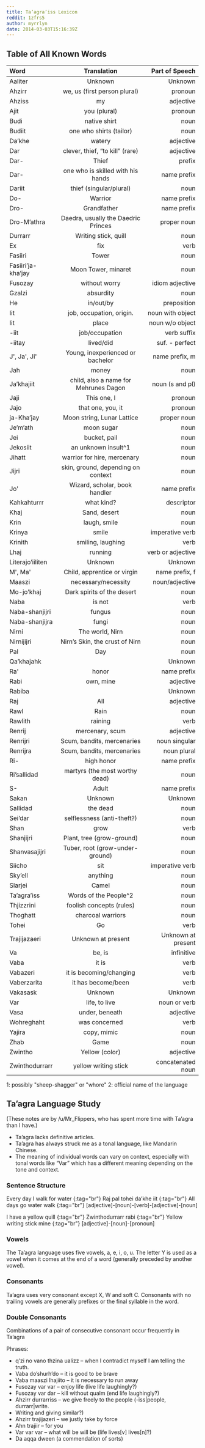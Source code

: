 ```yaml
---
title: Ta’agra’iss Lexicon
reddit: 1zfrs5
author: myrrlyn
date: 2014-03-03T15:16:39Z
---
```


## Table of All Known Words

|Word               |Translation                            |Part of Speech     |
|:------------------|:-------------------------------------:|------------------:|
|Aaliter            |Unknown                                |Unknown            |
|Ahzirr             |we, us (first person plural)           |pronoun            |
|Ahziss             |my                                     |adjective          |
|Ajit               |you (plural)                           |pronoun            |
|Budi               |native shirt                           |noun               |
|Budiit             |one who shirts (tailor)                |noun               |
|Da’khe             |watery                                 |adjective          |
|Dar                |clever, thief, “to kill” (rare)        |adjective          |
|Dar-               |Thief                                  |prefix             |
|Dar-               |one who is skilled with his hands      |name prefix        |
|Dariit             |thief (singular/plural)                |noun               |
|Do-                |Warrior                                |name prefix        |
|Dro-               |Grandfather                            |name prefix        |
|Dro-M’athra        |Daedra, usually the Daedric Princes    |proper noun        |
|Durrarr            |Writing stick, quill                   |noun               |
|Ex                 |fix                                    |verb               |
|Fasiiri            |Tower                                  |noun               |
|Fasiiri’ja-kha’jay |Moon Tower, minaret                    |noun               |
|Fusozay            |without worry                          |idiom adjective    |
|Gzalzi             |absurdity                              |noun               |
|He                 |in/out/by                              |preposition        |
|Iit                |job, occupation, origin.               |noun with object   |
|Iit                |place                                  |noun w/o object    |
|-iit               |job/occupation                         |verb suffix        |
|-iitay             |lived/did                              |suf. - perfect     |
|J', Ja', Ji'       |Young, inexperienced or bachelor       |name prefix, m     |
|Jah                |money                                  |noun               |
|Ja’khajiit         |child, also a name for Mehrunes Dagon  |noun (s and pl)    |
|Jaji               |This one, I                            |pronoun            |
|Jajo               |that one, you, it                      |pronoun            |
|ja-Kha’jay         |Moon string, Lunar Lattice             |proper noun        |
|Je’m’ath           |moon sugar                             |noun               |
|Jei                |bucket, pail                           |noun               |
|Jekosiit           |an unknown insult^1                    |noun               |
|Jihatt             |warrior for hire, mercenary            |noun               |
|Jijri              |skin, ground, depending on context     |noun               |
|Jo'                |Wizard, scholar, book handler          |name prefix        |
|Kahkahturrr        |what kind?                             |descriptor         |
|Khaj               |Sand, desert                           |noun               |
|Krin               |laugh, smile                           |noun               |
|Krinya             |smile                                  |imperative verb    |
|Krinith            |smiling, laughing                      |verb               |
|Lhaj               |running                                |verb or adjective  |
|Literajo’iiliten   |Unknown                                |Unknown            |
|M', Ma'            |Child, apprentice or virgin            |name prefix, f     |
|Maaszi             |necessary/necessity                    |noun/adjective     |
|Mo-jo’khaj         |Dark spirits of the desert             |noun               |
|Naba               |is not                                 |verb               |
|Naba-shanjijri     |fungus                                 |noun               |
|Naba-shanjijra     |fungi                                  |noun               |
|Nirni              |The world, Nirn                        |noun               |
|Nirnijijri         |Nirn’s Skin, the crust of Nirn         |noun               |
|Pal                |Day                                    |noun               |
|Qa’khajahk|        |Unknown                                |Unknown            |
|Ra'                |honor                                  |name prefix        |
|Rabi               |own, mine                              |adjective          |
|Rabiba|            |Unknown                                |Unknown            |
|Raj                |All                                    |adjective          |
|Rawl               |Rain                                   |noun               |
|Rawlith            |raining                                |verb               |
|Renrij             |mercenary, scum                        |adjective          |
|Renrijri           |Scum, bandits, mercenaries             |noun singular      |
|Renrijra           |Scum, bandits, mercenaries             |noun plural        |
|Ri-                |high honor                             |name prefix        |
|Ri’sallidad        |martyrs (the most worthy dead)         |noun               |
|S-                 |Adult                                  |name prefix        |
|Sakan              |Unknown                                |Unknown            |
|Sallidad           |the dead                               |noun               |
|Sei’dar            |selflessness (anti-theft?)             |noun               |
|Shan               |grow                                   |verb               |
|Shanjijri          |Plant, tree (grow-ground)              |noun               |
|Shanvasajijri      |Tuber, root (grow-under-ground)        |noun               |
|Siicho             |sit                                    |imperative verb    |
|Sky’ell            |anything                               |noun               |
|Slarjei            |Camel                                  |noun               |
|Ta’agra’iss        |Words of the People^2                  |noun               |
|Thjizzrini         |foolish concepts (rules)               |noun               |
|Thoghatt           |charcoal warriors                      |noun               |
|Tohei              |Go                                     |verb               |
|Trajijazaeri       |Unknown at present                     |Unknown at present |
|Va                 |be, is                                 |infinitive         |
|Vaba               |it is                                  |verb               |
|Vabazeri           |it is becoming/changing                |verb               |
|Vaberzarita        |it has become/been                     |verb               |
|Vakasask           |Unknown                                |Unknown            |
|Var                |life, to live                          |noun or verb       |
|Vasa               |under, beneath                         |adjective          |
|Wohreghaht         |was concerned                          |verb               |
|Yajira             |copy, mimic                            |noun               |
|Zhab               |Game                                   |noun               |
|Zwintho            |Yellow (color)                         |adjective          |
|Zwinthodurrarr     |yellow writing stick                   |concatenated noun  |

1: possibly "sheep-shagger" or "whore"
2: official name of the language

## Ta’agra Language Study

(These notes are by /u/Mr_Flippers, who has spent more time with Ta’agra than I
have.)

- Ta’agra lacks definitive articles.
- Ta’agra has always struck me as a tonal language, like Mandarin Chinese.
- The meaning of individual words can vary on context, especially with tonal
  words like “Var” which has a different meaning depending on the tone and
  context.

### Sentence Structure

Every day I walk for water [](){:tag="br"}
Raj pal tohei da’khe iit [](){:tag="br"}
All days go water walk [](){:tag="br"}
\[adjective]-\[noun]-\[verb]-\[adjective]-\[noun]

I have a yellow quill [](){:tag="br"}
Zwinthodurrarr rabi [](){:tag="br"}
Yellow writing stick mine [](){:tag="br"}
\[adjective]-\[noun]-\[pronoun]

### Vowels

The Ta’agra language uses five vowels, a, e, i, o, u. The letter Y is used as a
vowel when it comes at the end of a word (generally preceded by another vowel).

### Consonants

Ta’agra uses very consonant except X, W and soft C. Consonants with no trailing
vowels are generally prefixes or the final syllable in the word.

### Double Consonants

Combinations of a pair of consecutive consonant occur frequently in Ta’agra

Phrases:

- q’zi no vano thzina ualizz – when I contradict myself I am telling the truth.
- Vaba do’shurh’do – it is good to be brave
- Vaba maaszi lhajiito – it is necessary to run away
- Fusozay var var – enjoy life (live life laughingly?)
- Fusozay var dar – kill without qualm (end life laughingly?)
- Ahzirr durrarriss – we give freely to the people (-iss|people, durrarr|write.
- Writing and giving similar?)
- Ahzirr trajijazeri – we justly take by force
- Ahn trajiir – for you
- Var var var – what will be will be (life lives[v] lives[n]?)
- Da aqqa dween (a commendation of sorts)
